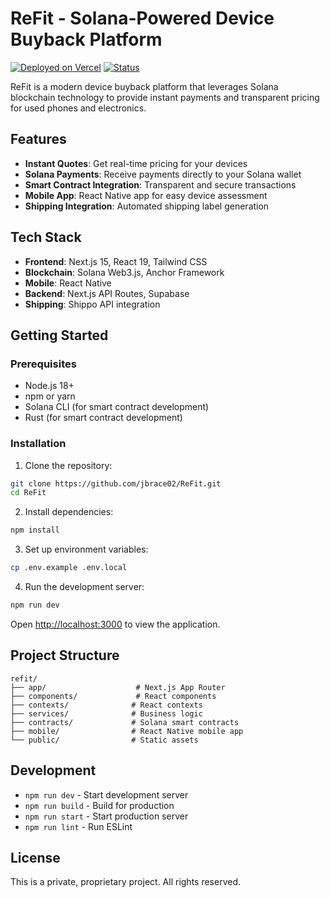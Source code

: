 # ReFit - Solana-Powered Device Buyback Platform

[![Deployed on Vercel](https://img.shields.io/badge/Deployed%20on-Vercel-black)](https://refit-website.vercel.app)
[![Status](https://img.shields.io/badge/Status-Live-success)](https://refit-website.vercel.app)

ReFit is a modern device buyback platform that leverages Solana blockchain technology to provide instant payments and transparent pricing for used phones and electronics.

## Features

- **Instant Quotes**: Get real-time pricing for your devices
- **Solana Payments**: Receive payments directly to your Solana wallet
- **Smart Contract Integration**: Transparent and secure transactions
- **Mobile App**: React Native app for easy device assessment
- **Shipping Integration**: Automated shipping label generation

## Tech Stack

- **Frontend**: Next.js 15, React 19, Tailwind CSS
- **Blockchain**: Solana Web3.js, Anchor Framework
- **Mobile**: React Native
- **Backend**: Next.js API Routes, Supabase
- **Shipping**: Shippo API integration

## Getting Started

### Prerequisites

- Node.js 18+ 
- npm or yarn
- Solana CLI (for smart contract development)
- Rust (for smart contract development)

### Installation

1. Clone the repository:
```bash
git clone https://github.com/jbrace02/ReFit.git
cd ReFit
```

2. Install dependencies:
```bash
npm install
```

3. Set up environment variables:
```bash
cp .env.example .env.local
```

4. Run the development server:
```bash
npm run dev
```

Open [http://localhost:3000](http://localhost:3000) to view the application.

## Project Structure

```
refit/
├── app/                    # Next.js App Router
├── components/             # React components
├── contexts/              # React contexts
├── services/              # Business logic
├── contracts/             # Solana smart contracts
├── mobile/                # React Native mobile app
└── public/                # Static assets
```

## Development

- `npm run dev` - Start development server
- `npm run build` - Build for production
- `npm run start` - Start production server
- `npm run lint` - Run ESLint

## License

This is a private, proprietary project. All rights reserved.